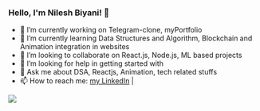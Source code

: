 ### Hello, I'm Nilesh Biyani! 👋

- 🔭 I’m currently working on Telegram-clone, myPortfolio
- 🌱 I’m currently learning Data Structures and Algorithm, Blockchain and Animation integration in websites
- 👯 I’m looking to collaborate on React.js, Node.js, ML based projects
- 🤔 I’m looking for help in getting started with
- 💬 Ask me about DSA, Reactjs, Animation, tech related stuffs
- 📫 How to reach me: [my LinkedIn](https://www.linkedin.com/in/nilesh-biyani/) | 

<img src="https://github-readme-stats.vercel.app/api?username=NileshBiyani&&show_icons=true&title_color=0000FF&icon_color=0000FF&text_color=00008B&bg_color=FFFFFF">
